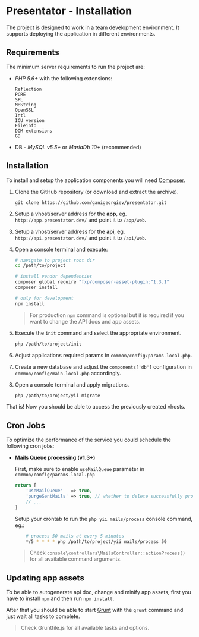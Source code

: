 Presentator - Installation
======================================================================

The project is designed to work in a team development environment.
It supports deploying the application in different environments.

## Requirements
The minimum server requirements to run the project are:

- _PHP 5.6+_ with the following extensions:
    ```
    Reflection
    PCRE
    SPL
    MBString
    OpenSSL
    Intl
    ICU version
    Fileinfo
    DOM extensions
    GD
    ```

- DB - _MySQL v5.5+_ or _MariaDb 10+_ (recommended)

## Installation
To install and setup the application components you will need [Composer](https://getcomposer.org/).

1. Clone the GitHub repository (or download and extract the archive).
    ```
    git clone https://github.com/ganigeorgiev/presentator.git
    ```

2. Setup a vhost/server address for the **app**, eg. `http://app.presentator.dev/` and point it to `/app/web`.

3. Setup a vhost/server address for the **api**, eg. `http://api.presentator.dev/` and point it to `/api/web`.

4. Open a console terminal and execute:
    ```bash
    # navigate to project root dir
    cd /path/to/project

    # install vendor dependencies
    composer global require "fxp/composer-asset-plugin:^1.3.1"
    composer install

    # only for development
    npm install
    ```

    > For production `npm` command is optional but it is required if you want to change the API docs and app assets.

5. Execute the `init` command and select the appropriate environment.
    ```bash
    php /path/to/project/init
    ```

6. Adjust applications required params in `common/config/params-local.php`.

7. Create a new database and adjust the `components['db']` configuration in `common/config/main-local.php` accordingly.

8. Open a console terminal and apply migrations.
    ```bash
    php /path/to/project/yii migrate
    ```

That is! Now you should be able to access the previously created vhosts.



## Cron Jobs

To optimize the performance of the service you could schedule the following cron jobs:

- **Mails Queue processing (v1.3+)**

    First, make sure to enable `useMailQueue` parameter in `common/config/params-local.php`
    ```php
    return [
        'useMailQueue'   => true,
        'purgeSentMails' => true, // whether to delete successfully processed MailQueue records
        // ...
    ]
    ```
    Setup your crontab to run the `php yii mails/process` console command, eg.:
    ```bash
        # process 50 mails at every 5 minutes
        */5 * * * * php /path/to/project/yii mails/process 50
    ```
    > Check `console\controllers\MailsController::actionProcess()` for all available command arguments.

## Updating app assets

To be able to autogenerate api doc, change and minify app assets, first you have to install `npm` and then run `npm install`.

After that you should be able to start [Grunt](http://gruntjs.com/getting-started) with the `grunt` command and just wait all tasks to complete.

> Check Gruntfile.js for all available tasks and options.

